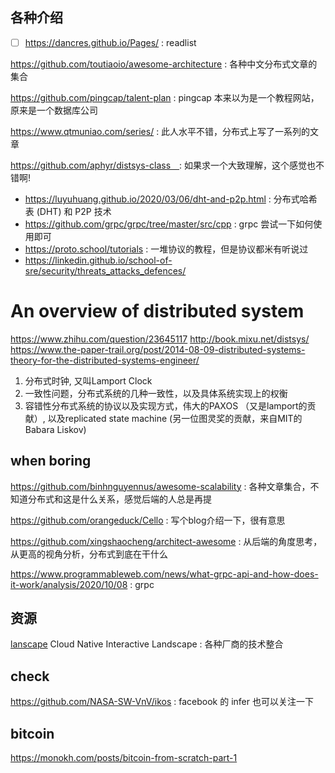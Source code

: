 

## 各种介绍
- [ ] https://dancres.github.io/Pages/ : readlist

https://github.com/toutiaoio/awesome-architecture : 各种中文分布式文章的集合

https://github.com/pingcap/talent-plan : pingcap 本来以为是一个教程网站，原来是一个数据库公司

https://www.qtmuniao.com/series/ : 此人水平不错，分布式上写了一系列的文章

https://github.com/aphyr/distsys-class　: 如果求一个大致理解，这个感觉也不错啊!
- https://luyuhuang.github.io/2020/03/06/dht-and-p2p.html : 分布式哈希表 (DHT) 和 P2P 技术
- https://github.com/grpc/grpc/tree/master/src/cpp : grpc 尝试一下如何使用即可
- https://proto.school/tutorials : 一堆协议的教程，但是协议都米有听说过
- https://linkedin.github.io/school-of-sre/security/threats_attacks_defences/
# An overview of distributed system
https://www.zhihu.com/question/23645117
http://book.mixu.net/distsys/
https://www.the-paper-trail.org/post/2014-08-09-distributed-systems-theory-for-the-distributed-systems-engineer/

1. 分布式时钟, 又叫Lamport Clock
2. 一致性问题，分布式系统的几种一致性，以及具体系统实现上的权衡
3. 容错性分布式系统的协议以及实现方式，伟大的PAXOS （又是lamport的贡献）, 以及replicated state machine (另一位图灵奖的贡献，来自MIT的Babara Liskov)

## when boring


https://github.com/binhnguyennus/awesome-scalability : 各种文章集合，不知道分布式和这是什么关系，感觉后端的人总是再提

https://github.com/orangeduck/Cello : 写个blog介绍一下，很有意思

https://github.com/xingshaocheng/architect-awesome : 从后端的角度思考，从更高的视角分析，分布式到底在干什么

https://www.programmableweb.com/news/what-grpc-api-and-how-does-it-work/analysis/2020/10/08 : grpc

## 资源
[lanscape](https://github.com/cncf/landscape) Cloud Native Interactive Landscape : 各种厂商的技术整合

## check
https://github.com/NASA-SW-VnV/ikos : facebook 的 infer 也可以关注一下



## bitcoin
https://monokh.com/posts/bitcoin-from-scratch-part-1
